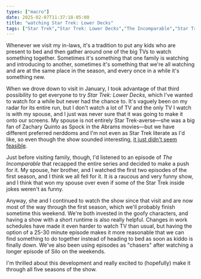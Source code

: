 ```yaml
---
types: ["macro"]
date: 2025-02-07T11:37:18-05:00
title: "watching Star Trek: Lower Decks"
tags: ["Star Trek","Star Trek: Lower Decks","The Incomparable","Star Trek (2009 film)"]
---
```

Whenever we visit my in-laws, it's a tradition to put any kids who are present to bed and then gather around one of the big TVs to watch something together. Sometimes it's something that one family is watching and introducing to another, sometimes it's something that we're all watching and are at the same place in the season, and every once in a while it's something new. 

When we drove down to visit in January, I took advantage of that third possibility to get everyone to try *Star Trek: Lower Decks*, which I've wanted to watch for a while but never had the chance to. It's vaguely been on my radar for its entire run, but I don't watch a lot of TV and the only TV I watch is with my spouse, and I just was never sure that it was going to make it onto our screens. My spouse is not entirely Star Trek-averse—she was a big fan of Zachary Quinto as Spock in the Abrams movies—but we have different preferred nerddoms and I'm not even as Star Trek literate as I'd like, so even though the show sounded interesting, [it just didn't seem feasible](https://spencergreenhalgh.com/myself/2024-12-20-adding-star/).

Just before visiting family, though, I'd listened to an episode of *The Incomparable* that recapped the entire series and decided to make a push for it. My spouse, her brother, and I watched the first two episodes of the first season, and I think we all fell for it. It is a raucous and very funny show, and I think that won my spouse over even if some of the Star Trek inside jokes weren't as funny.

Anyway, she and I continued to watch the show since that visit and are now most of the way through the first season, which we'll probably finish sometime this weekend. We're both invested in the goofy characters, and having a show with a short runtime is also really helpful. Changes in work schedules have made it even harder to watch TV than usual, but having the option of a 25-30 minute episode makes it more reasonable that we can find something to do together instead of heading to bed as soon as kiddo is finally down. We've also been using episodes as "chasers" after watching a longer episode of Silo on the weekends. 

I'm thrilled about this development and really excited to (hopefully) make it through all five seasons of the show.
